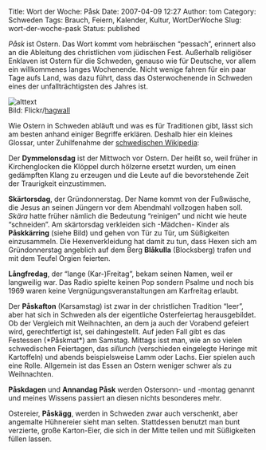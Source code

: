 Title: Wort der Woche: Påsk
Date: 2007-04-09 12:27
Author: tom
Category: Schweden
Tags: Brauch, Feiern, Kalender, Kultur, WortDerWoche
Slug: wort-der-woche-pask
Status: published

*Påsk* ist Ostern. Das Wort kommt vom hebräischen “pessach”, erinnert
also an die Ableitung des christlichen vom jüdischen Fest. Außerhalb
religiöser Enklaven ist Ostern für die Schweden, genauso wie für
Deutsche, vor allem ein willkommenes langes Wochenende. Nicht wenige
fahren für ein paar Tage aufs Land, was dazu führt, dass das
Osterwochenende in Schweden eines der unfallträchtigsten des Jahres ist.

<div class="right">

![alttext](/pic/paskkarring.jpg)  
Bild: Flickr/[hagwall](http://flickr.com/photos/hagwall/)

</div>

Wie Ostern in Schweden abläuft und was es für Traditionen gibt, lässt
sich am besten anhand einiger Begriffe erklären. Deshalb hier ein
kleines Glossar, unter Zuhilfenahme der [schwedischen
Wikipedia](http://sv.wikipedia.org/):

Der **Dymmelonsdag** ist der Mittwoch vor Ostern. Der heißt so, weil
früher in Kirchenglocken die Klöppel durch hölzerne ersetzt wurden, um
einen gedämpften Klang zu erzeugen und die Leute auf die bevorstehende
Zeit der Traurigkeit einzustimmen.

**Skärtorsdag**, der Gründonnerstag. Der Name kommt von der Fußwäsche,
die Jesus an seinen Jüngern vor dem Abendmahl vollzogen haben soll.
*Skära* hatte früher nämlich die Bedeutung “reinigen” und nicht wie
heute “schneiden”. Am skärtorsdag verkleiden sich -Mädchen- Kinder als
**Påskkärring** (siehe Bild) und gehen von Tür zu Tür, um Süßigkeiten
einzusammeln. Die Hexenverkleidung hat damit zu tun, dass Hexen sich am
Gründonnerstag angeblich auf dem Berg **Blåkulla** (Blocksberg) trafen
und mit dem Teufel Orgien feierten.

**Långfredag**, der “lange (Kar-)Freitag”, bekam seinen Namen, weil er
langweilig war. Das Radio spielte keinen Pop sondern Psalme und noch bis
1969 waren keine Vergnügungsveranstaltungen am Karfreitag erlaubt.

Der **Påskafton** (Karsamstag) ist zwar in der christlichen Tradition
“leer”, aber hat sich in Schweden als der eigentliche Osterfeiertag
herausgebildet. Ob der Vergleich mit Weihnachten, an dem ja auch der
Vorabend gefeiert wird, gerechtfertigt ist, sei dahingestellt. Auf jeden
Fall gibt es das Festessen (\*Påskmat\*) am Samstag. Mittags isst man,
wie an so vielen schwedischen Feiertagen, das *sillunch* (verschieden
eingelegte Heringe mit Kartoffeln) und abends beispielsweise Lamm oder
Lachs. Eier spielen auch eine Rolle. Allgemein ist das Essen an Ostern
weniger schwer als zu Weihnachten.

**Påskdagen** und **Annandag Påsk** werden Ostersonn- und -montag
genannt und meines Wissens passiert an diesen nichts besonderes mehr.

Ostereier, **Påskägg**, werden in Schweden zwar auch verschenkt, aber
angemalte Hühnereier sieht man selten. Stattdessen benutzt man bunt
verzierte, große Karton-Eier, die sich in der Mitte teilen und mit
Süßigkeiten füllen lassen.

